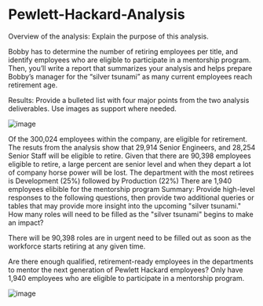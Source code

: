 # Pewlett-Hackard-Analysis
Overview of the analysis: Explain the purpose of this analysis.


Bobby has to determine the number of retiring employees per title, and identify employees who are eligible to participate in a mentorship program. Then, you’ll write a report that summarizes your analysis and helps prepare Bobby’s manager for the “silver tsunami” as many current employees reach retirement age.






Results: Provide a bulleted list with four major points from the two analysis deliverables. Use images as support where needed.

![image](https://user-images.githubusercontent.com/93456209/147376855-9eddb84b-ed58-4d9a-acc5-7b8387e09172.png)

Of the 300,024 employees within the company, are eligible for retirement.
The resuts from the analysis show that 29,914 Senior Engineers, and 28,254 Senior Staff will be eligible to retire. Given that there are 90,398 employees eligible to retire, a large percent are senior level and when they depart a lot of company horse power will be lost.
The department with the most retirees is Development (25%) followed by Production (22%)
There are 1,940 employees elibible for the mentorship program
Summary: Provide high-level responses to the following questions, then provide two additional queries or tables that may provide more insight into the upcoming "silver tsunami."
How many roles will need to be filled as the "silver tsunami" begins to make an impact?

There will be 90,398 roles are in urgent need to be filled out as soon as the workforce starts retiring at any given time.


Are there enough qualified, retirement-ready employees in the departments to mentor the next generation of Pewlett Hackard employees?
Only have 1,940 employees who are eligible to participate in a mentorship program.


![image](https://user-images.githubusercontent.com/93456209/147376739-3ede7afa-8c92-4672-b963-32317ae530ca.png)

